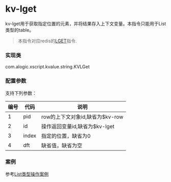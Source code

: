 kv-lget
=======

kv-lget用于获取指定位置的元素，并将结果存入上下文变量。本指令只能用于List类型的table。

> 本指令对应redis的[LGET](http://redis.io/commands/lget)指令.

### 实现类

com.alogic.xscript.kvalue.string.KVLGet

### 配置参数

支持下列参数：

| 编号 | 代码 | 说明 |
| ---- | ---- | ---- |
| 1 | pid | row的上下文对象id,缺省为$kv-row |
| 2 | id | 操作返回变量id,缺省为$kv-lget |
| 3 | index | 指定的位置，缺省为0 |
| 4 | dft | 缺省值，缺省为空 |

### 案例

参考[List类型操作案例](case.list.md)